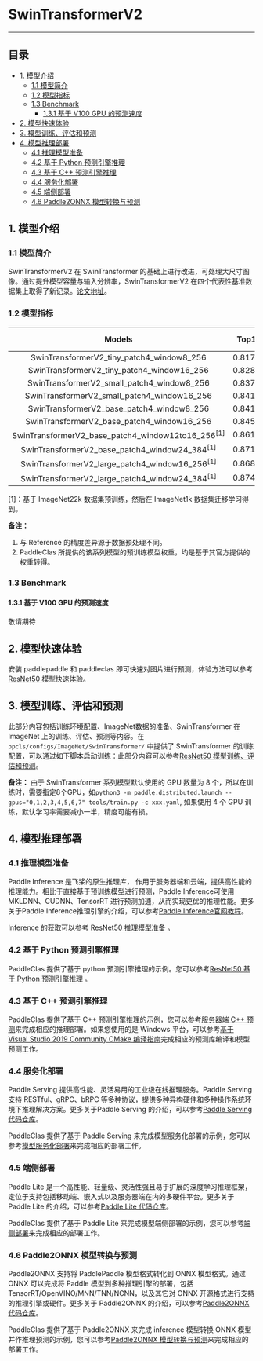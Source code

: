 # SwinTransformerV2
-----

## 目录

- [1. 模型介绍](#1)
    - [1.1 模型简介](#1.1)
    - [1.2 模型指标](#1.2)
    - [1.3 Benchmark](#1.3)
      - [1.3.1 基于 V100 GPU 的预测速度](#1.3.1)
- [2. 模型快速体验](#2)
- [3. 模型训练、评估和预测](#3)
- [4. 模型推理部署](#4)
  - [4.1 推理模型准备](#4.1)
  - [4.2 基于 Python 预测引擎推理](#4.2)
  - [4.3 基于 C++ 预测引擎推理](#4.3)
  - [4.4 服务化部署](#4.4)
  - [4.5 端侧部署](#4.5)
  - [4.6 Paddle2ONNX 模型转换与预测](#4.6)


<a name='1'></a>

## 1. 模型介绍

<a name='1.1'></a>

### 1.1 模型简介

SwinTransformerV2 在 SwinTransformer 的基础上进行改进，可处理大尺寸图像。通过提升模型容量与输入分辨率，SwinTransformerV2 在四个代表性基准数据集上取得了新记录。[论文地址](https://arxiv.org/abs/2111.09883)。

<a name='1.2'></a>

### 1.2 模型指标

| Models           | Top1 | Top5 | Reference<br>top1 | Reference<br>top5 | FLOPs<br>(G) | Params<br>(M) |
|:--:|:--:|:--:|:--:|:--:|:--:|:--:|
| SwinTransformerV2_tiny_patch4_window8_256    | 0.8177 | 0.9588 | 0.818 | 0.959 | 4.3  | 21.9   |
| SwinTransformerV2_tiny_patch4_window16_256   | 0.8283 | 0.9623 | 0.828 | 0.962 | 4.4  | 21.9   |
| SwinTransformerV2_small_patch4_window8_256    | 0.8373 | 0.9662 | 0.837 | 0.966 | 8.4 | 37.9   |
| SwinTransformerV2_small_patch4_window16_256   | 0.8414 | 0.9681 | 0.841 | 0.968 | 8.5 | 37.9   |
| SwinTransformerV2_base_patch4_window8_256    | 0.8419 | 0.9687 | 0.842 | 0.969 | 15.0 | 67.0   |
| SwinTransformerV2_base_patch4_window16_256   | 0.8458 | 0.9706 | 0.846 | 0.970 | 15.1 | 67.0   |
| SwinTransformerV2_base_patch4_window12to16_256<sup>[1]</sup>    | 0.8616 | 0.9789 | 0.862 | 0.979 | 15.1 | 67.0   |
| SwinTransformerV2_base_patch4_window24_384<sup>[1]</sup>   | 0.8714 | 0.9824 | 0.871 | 0.982 | 34.0 | 67.0   |
| SwinTransformerV2_large_patch4_window16_256<sup>[1]</sup>   | 0.8689 | 0.9804 | 0.869 | 0.980 | 33.8 | 149.6 |
| SwinTransformerV2_large_patch4_window24_384<sup>[1]</sup>  | 0.8747 | 0.9827 | 0.876 | 0.983 | 76.1 | 149.6 |

[1]：基于 ImageNet22k 数据集预训练，然后在 ImageNet1k 数据集迁移学习得到。

**备注：**
1. 与 Reference 的精度差异源于数据预处理不同。
2. PaddleClas 所提供的该系列模型的预训练模型权重，均是基于其官方提供的权重转得。

<a name='1.3'></a>

### 1.3 Benchmark

<a name='1.3.1'></a>

#### 1.3.1 基于 V100 GPU 的预测速度

敬请期待

<a name="2"></a>  

## 2. 模型快速体验

安装 paddlepaddle 和 paddleclas 即可快速对图片进行预测，体验方法可以参考[ResNet50 模型快速体验](./ResNet.md#2)。

<a name="3"></a>

## 3. 模型训练、评估和预测

此部分内容包括训练环境配置、ImageNet数据的准备、SwinTransformer 在 ImageNet 上的训练、评估、预测等内容。在 `ppcls/configs/ImageNet/SwinTransformer/` 中提供了 SwinTransformer 的训练配置，可以通过如下脚本启动训练：此部分内容可以参考[ResNet50 模型训练、评估和预测](./ResNet.md#3)。

**备注：** 由于 SwinTransformer 系列模型默认使用的 GPU 数量为 8 个，所以在训练时，需要指定8个GPU，如`python3 -m paddle.distributed.launch --gpus="0,1,2,3,4,5,6,7" tools/train.py -c xxx.yaml`, 如果使用 4 个 GPU 训练，默认学习率需要减小一半，精度可能有损。

<a name="4"></a>

## 4. 模型推理部署

<a name="4.1"></a>

### 4.1 推理模型准备

Paddle Inference 是飞桨的原生推理库， 作用于服务器端和云端，提供高性能的推理能力。相比于直接基于预训练模型进行预测，Paddle Inference可使用 MKLDNN、CUDNN、TensorRT 进行预测加速，从而实现更优的推理性能。更多关于Paddle Inference推理引擎的介绍，可以参考[Paddle Inference官网教程](https://www.paddlepaddle.org.cn/documentation/docs/zh/guides/infer/inference/inference_cn.html)。

Inference 的获取可以参考 [ResNet50 推理模型准备](./ResNet.md#4.1) 。

<a name="4.2"></a>

### 4.2 基于 Python 预测引擎推理

PaddleClas 提供了基于 python 预测引擎推理的示例。您可以参考[ResNet50 基于 Python 预测引擎推理](./ResNet.md#42-基于-python-预测引擎推理) 。

<a name="4.3"></a>

### 4.3 基于 C++ 预测引擎推理

PaddleClas 提供了基于 C++ 预测引擎推理的示例，您可以参考[服务器端 C++ 预测](../../deployment/image_classification/cpp/linux.md)来完成相应的推理部署。如果您使用的是 Windows 平台，可以参考[基于 Visual Studio 2019 Community CMake 编译指南](../../deployment/image_classification/cpp/windows.md)完成相应的预测库编译和模型预测工作。

<a name="4.4"></a>

### 4.4 服务化部署

Paddle Serving 提供高性能、灵活易用的工业级在线推理服务。Paddle Serving 支持 RESTful、gRPC、bRPC 等多种协议，提供多种异构硬件和多种操作系统环境下推理解决方案。更多关于Paddle Serving 的介绍，可以参考[Paddle Serving 代码仓库](https://github.com/PaddlePaddle/Serving)。

PaddleClas 提供了基于 Paddle Serving 来完成模型服务化部署的示例，您可以参考[模型服务化部署](../../deployment/image_classification/paddle_serving.md)来完成相应的部署工作。

<a name="4.5"></a>

### 4.5 端侧部署

Paddle Lite 是一个高性能、轻量级、灵活性强且易于扩展的深度学习推理框架，定位于支持包括移动端、嵌入式以及服务器端在内的多硬件平台。更多关于 Paddle Lite 的介绍，可以参考[Paddle Lite 代码仓库](https://github.com/PaddlePaddle/Paddle-Lite)。

PaddleClas 提供了基于 Paddle Lite 来完成模型端侧部署的示例，您可以参考[端侧部署](../../deployment/image_classification/paddle_lite.md)来完成相应的部署工作。

<a name="4.6"></a>

### 4.6 Paddle2ONNX 模型转换与预测

Paddle2ONNX 支持将 PaddlePaddle 模型格式转化到 ONNX 模型格式。通过 ONNX 可以完成将 Paddle 模型到多种推理引擎的部署，包括TensorRT/OpenVINO/MNN/TNN/NCNN，以及其它对 ONNX 开源格式进行支持的推理引擎或硬件。更多关于 Paddle2ONNX 的介绍，可以参考[Paddle2ONNX 代码仓库](https://github.com/PaddlePaddle/Paddle2ONNX)。

PaddleClas 提供了基于 Paddle2ONNX 来完成 inference 模型转换 ONNX 模型并作推理预测的示例，您可以参考[Paddle2ONNX 模型转换与预测](../../deployment/image_classification/paddle2onnx.md)来完成相应的部署工作。
